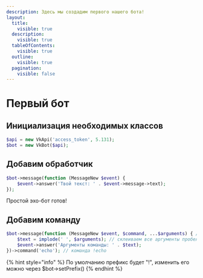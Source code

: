 ```yaml
---
description: Здесь мы создадим первого нашего бота!
layout:
  title:
    visible: true
  description:
    visible: true
  tableOfContents:
    visible: true
  outline:
    visible: true
  pagination:
    visible: false
---
```


# Первый бот

## Инициализация необходимых классов

```php
$api = new VkApi('access_token', 5.131);
$bot = new VkBot($api);
```

## Добавим обработчик

```php
$bot->message(function (MessageNew $event) {
    $event->answer('Твой текст: ' . $event->message->text);
});
```

Простой эхо-бот готов!

## Добавим команду

```php
$bot->message(function (MessageNew $event, $command, ...$arguments) { // ...$arguments - это все аргументы в виде массива
    $text = implode(' ', $arguments); // склеиваем все аргументы пробелом
    $event->answer('Аргументы команды: ' . $text);
})->command('echo'); // команда !echo
```

{% hint style="info" %}
По умолчанию префикс будет "!", изменить его можно через $bot->setPrefix()
{% endhint %}

